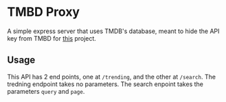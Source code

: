 # TMBD Proxy
A simple express server that uses TMDB's database, meant to hide the API key from TMBD for [this](https://github.com/matthajec/movie-search-rebuild) project.


## Usage
This API has 2 end points, one at ```/trending```, and the other at ```/search```. The tredning endpoint takes no parameters. The search enpoint takes the parameters ```query``` and ```page```. 
